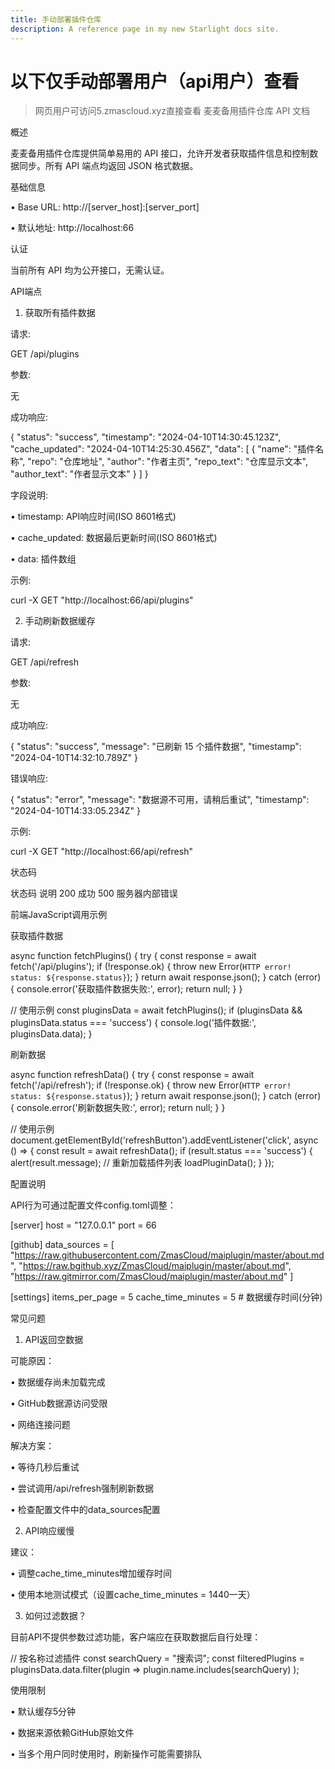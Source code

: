 ```yaml
---
title: 手动部署插件仓库
description: A reference page in my new Starlight docs site.
---
```

# 以下仅手动部署用户（api用户）查看
>网页用户可访问5.zmascloud.xyz直接查看
麦麦备用插件仓库 API 文档

概述

麦麦备用插件仓库提供简单易用的 API 接口，允许开发者获取插件信息和控制数据同步。所有 API 端点均返回 JSON 格式数据。

基础信息

• Base URL: http://[server_host]:[server_port]

• 默认地址: http://localhost:66

认证

当前所有 API 均为公开接口，无需认证。

API端点

1. 获取所有插件数据

请求:

GET /api/plugins


参数:

无

成功响应:

{
  "status": "success",
  "timestamp": "2024-04-10T14:30:45.123Z",
  "cache_updated": "2024-04-10T14:25:30.456Z",
  "data": [
    {
      "name": "插件名称",
      "repo": "仓库地址",
      "author": "作者主页",
      "repo_text": "仓库显示文本",
      "author_text": "作者显示文本"
    }
  ]
}


字段说明:

• timestamp: API响应时间(ISO 8601格式)

• cache_updated: 数据最后更新时间(ISO 8601格式)

• data: 插件数组

示例:

curl -X GET "http://localhost:66/api/plugins"


2. 手动刷新数据缓存

请求:

GET /api/refresh


参数:

无

成功响应:

{
  "status": "success",
  "message": "已刷新 15 个插件数据",
  "timestamp": "2024-04-10T14:32:10.789Z"
}


错误响应:

{
  "status": "error",
  "message": "数据源不可用，请稍后重试",
  "timestamp": "2024-04-10T14:33:05.234Z"
}


示例:

curl -X GET "http://localhost:66/api/refresh"


状态码

状态码	说明
200	成功
500	服务器内部错误

前端JavaScript调用示例

获取插件数据

async function fetchPlugins() {
  try {
    const response = await fetch('/api/plugins');
    if (!response.ok) {
      throw new Error(`HTTP error! status: ${response.status}`);
    }
    return await response.json();
  } catch (error) {
    console.error('获取插件数据失败:', error);
    return null;
  }
}

// 使用示例
const pluginsData = await fetchPlugins();
if (pluginsData && pluginsData.status === 'success') {
  console.log('插件数据:', pluginsData.data);
}


刷新数据

async function refreshData() {
  try {
    const response = await fetch('/api/refresh');
    if (!response.ok) {
      throw new Error(`HTTP error! status: ${response.status}`);
    }
    return await response.json();
  } catch (error) {
    console.error('刷新数据失败:', error);
    return null;
  }
}

// 使用示例
document.getElementById('refreshButton').addEventListener('click', async () => {
  const result = await refreshData();
  if (result.status === 'success') {
    alert(result.message);
    // 重新加载插件列表
    loadPluginData();
  }
});


配置说明

API行为可通过配置文件config.toml调整：

[server]
host = "127.0.0.1"
port = 66

[github]
data_sources = [
  "https://raw.githubusercontent.com/ZmasCloud/maiplugin/master/about.md",
  "https://raw.bgithub.xyz/ZmasCloud/maiplugin/master/about.md",
  "https://raw.gitmirror.com/ZmasCloud/maiplugin/master/about.md"
]

[settings]
items_per_page = 5
cache_time_minutes = 5  # 数据缓存时间(分钟)


常见问题

1. API返回空数据

可能原因：

• 数据缓存尚未加载完成

• GitHub数据源访问受限

• 网络连接问题

解决方案：

• 等待几秒后重试

• 尝试调用/api/refresh强制刷新数据

• 检查配置文件中的data_sources配置

2. API响应缓慢

建议：

• 调整cache_time_minutes增加缓存时间

• 使用本地测试模式（设置cache_time_minutes = 1440一天）

3. 如何过滤数据？

目前API不提供参数过滤功能，客户端应在获取数据后自行处理：

// 按名称过滤插件
const searchQuery = "搜索词";
const filteredPlugins = pluginsData.data.filter(plugin => 
  plugin.name.includes(searchQuery)
);


使用限制

• 默认缓存5分钟

• 数据来源依赖GitHub原始文件

• 当多个用户同时使用时，刷新操作可能需要排队
